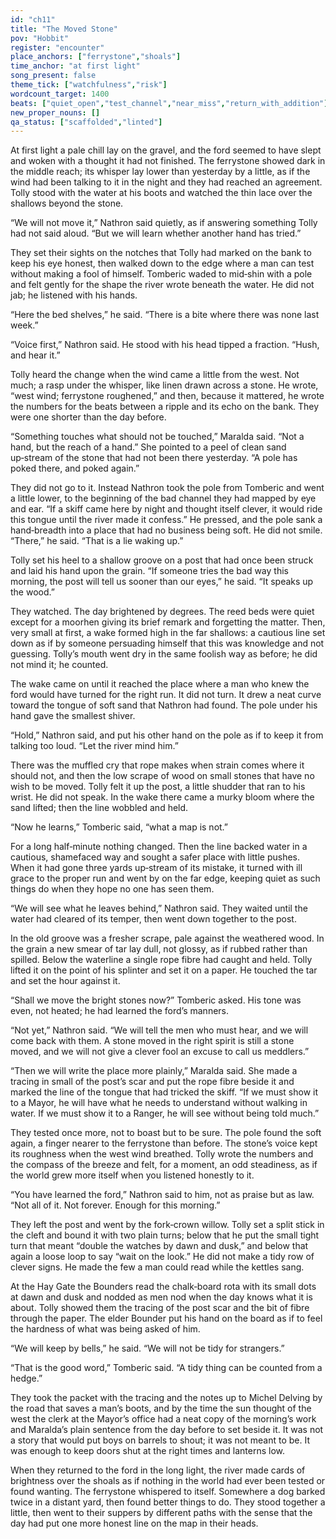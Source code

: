 ```yaml
---
id: "ch11"
title: "The Moved Stone"
pov: "Hobbit"
register: "encounter"
place_anchors: ["ferrystone","shoals"]
time_anchor: "at first light"
song_present: false
theme_tick: ["watchfulness","risk"]
wordcount_target: 1400
beats: ["quiet_open","test_channel","near_miss","return_with_addition"]
new_proper_nouns: []
qa_status: ["scaffolded","linted"]
---
```


At first light a pale chill lay on the gravel, and the ford seemed to have slept and woken with a thought it had not finished. The ferrystone showed dark in the middle reach; its whisper lay lower than yesterday by a little, as if the wind had been talking to it in the night and they had reached an agreement. Tolly stood with the water at his boots and watched the thin lace over the shallows beyond the stone.

“We will not move it,” Nathron said quietly, as if answering something Tolly had not said aloud. “But we will learn whether another hand has tried.”

They set their sights on the notches that Tolly had marked on the bank to keep his eye honest, then walked down to the edge where a man can test without making a fool of himself. Tomberic waded to mid‑shin with a pole and felt gently for the shape the river wrote beneath the water. He did not jab; he listened with his hands.

“Here the bed shelves,” he said. “There is a bite where there was none last week.”

“Voice first,” Nathron said. He stood with his head tipped a fraction. “Hush, and hear it.”

Tolly heard the change when the wind came a little from the west. Not much; a rasp under the whisper, like linen drawn across a stone. He wrote, “west wind; ferrystone roughened,” and then, because it mattered, he wrote the numbers for the beats between a ripple and its echo on the bank. They were one shorter than the day before.

“Something touches what should not be touched,” Maralda said. “Not a hand, but the reach of a hand.” She pointed to a peel of clean sand up‑stream of the stone that had not been there yesterday. “A pole has poked there, and poked again.”

They did not go to it. Instead Nathron took the pole from Tomberic and went a little lower, to the beginning of the bad channel they had mapped by eye and ear. “If a skiff came here by night and thought itself clever, it would ride this tongue until the river made it confess.” He pressed, and the pole sank a hand‑breadth into a place that had no business being soft. He did not smile. “There,” he said. “That is a lie waking up.”

Tolly set his heel to a shallow groove on a post that had once been struck and laid his hand upon the grain. “If someone tries the bad way this morning, the post will tell us sooner than our eyes,” he said. “It speaks up the wood.”

They watched. The day brightened by degrees. The reed beds were quiet except for a moorhen giving its brief remark and forgetting the matter. Then, very small at first, a wake formed high in the far shallows: a cautious line set down as if by someone persuading himself that this was knowledge and not guessing. Tolly’s mouth went dry in the same foolish way as before; he did not mind it; he counted.

The wake came on until it reached the place where a man who knew the ford would have turned for the right run. It did not turn. It drew a neat curve toward the tongue of soft sand that Nathron had found. The pole under his hand gave the smallest shiver.

“Hold,” Nathron said, and put his other hand on the pole as if to keep it from talking too loud. “Let the river mind him.”

There was the muffled cry that rope makes when strain comes where it should not, and then the low scrape of wood on small stones that have no wish to be moved. Tolly felt it up the post, a little shudder that ran to his wrist. He did not speak. In the wake there came a murky bloom where the sand lifted; then the line wobbled and held.

“Now he learns,” Tomberic said, “what a map is not.”

For a long half‑minute nothing changed. Then the line backed water in a cautious, shamefaced way and sought a safer place with little pushes. When it had gone three yards up‑stream of its mistake, it turned with ill grace to the proper run and went by on the far edge, keeping quiet as such things do when they hope no one has seen them.

“We will see what he leaves behind,” Nathron said. They waited until the water had cleared of its temper, then went down together to the post.

In the old groove was a fresher scrape, pale against the weathered wood. In the grain a new smear of tar lay dull, not glossy, as if rubbed rather than spilled. Below the waterline a single rope fibre had caught and held. Tolly lifted it on the point of his splinter and set it on a paper. He touched the tar and set the hour against it.

“Shall we move the bright stones now?” Tomberic asked. His tone was even, not heated; he had learned the ford’s manners.

“Not yet,” Nathron said. “We will tell the men who must hear, and we will come back with them. A stone moved in the right spirit is still a stone moved, and we will not give a clever fool an excuse to call us meddlers.”

“Then we will write the place more plainly,” Maralda said. She made a tracing in small of the post’s scar and put the rope fibre beside it and marked the line of the tongue that had tricked the skiff. “If we must show it to a Mayor, he will have what he needs to understand without walking in water. If we must show it to a Ranger, he will see without being told much.”

They tested once more, not to boast but to be sure. The pole found the soft again, a finger nearer to the ferrystone than before. The stone’s voice kept its roughness when the west wind breathed. Tolly wrote the numbers and the compass of the breeze and felt, for a moment, an odd steadiness, as if the world grew more itself when you listened honestly to it.

“You have learned the ford,” Nathron said to him, not as praise but as law. “Not all of it. Not forever. Enough for this morning.”

They left the post and went by the fork‑crown willow. Tolly set a split stick in the cleft and bound it with two plain turns; below that he put the small tight turn that meant “double the watches by dawn and dusk,” and below that again a loose loop to say “wait on the look.” He did not make a tidy row of clever signs. He made the few a man could read while the kettles sang.

At the Hay Gate the Bounders read the chalk‑board rota with its small dots at dawn and dusk and nodded as men nod when the day knows what it is about. Tolly showed them the tracing of the post scar and the bit of fibre through the paper. The elder Bounder put his hand on the board as if to feel the hardness of what was being asked of him.

“We will keep by bells,” he said. “We will not be tidy for strangers.”

“That is the good word,” Tomberic said. “A tidy thing can be counted from a hedge.”

They took the packet with the tracing and the notes up to Michel Delving by the road that saves a man’s boots, and by the time the sun thought of the west the clerk at the Mayor’s office had a neat copy of the morning’s work and Maralda’s plain sentence from the day before to set beside it. It was not a story that would put boys on barrels to shout; it was not meant to be. It was enough to keep doors shut at the right times and lanterns low.

When they returned to the ford in the long light, the river made cards of brightness over the shoals as if nothing in the world had ever been tested or found wanting. The ferrystone whispered to itself. Somewhere a dog barked twice in a distant yard, then found better things to do. They stood together a little, then went to their suppers by different paths with the sense that the day had put one more honest line on the map in their heads.
